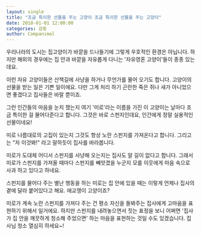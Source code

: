 ```yaml
---
layout: single
title: "조금 특이한 선물을 주는 고양이 조금 특이한 선물을 주는 고양이"
date: 2018-01-01 12:00:00
categories: 감동
author: Companimal
---
```


우리나라의 도시는 집고양이가 바깥을 드나들기에 그렇게 우호적인 환경은 아닙니다. 하지만 해외의 경우에는 집 안과 바깥을 자유롭게 다니는 '자유영혼 고양이'들이 종종 있는데요.

이런 자유 고양이들은 산책길에 사냥을 하거나 무언가를 물어 오기도 합니다. 고양이의 선물을 받는 일은 기쁜 일이에요. 다만 그게 처리 하기 곤란한 죽은 쥐나 새가 아니었으면 좋겠다고 집사들은 바랄 뿐이죠.

그런 인간들의 마음을 눈치 챘는지 여기 '미로'라는 이름을 가진 이 고양이는 날마다 조금 특이한 걸 물어다준다고 합니다. 그것은 바로 스펀지인데요, 인간에게 정말 실용적인 선물이네요!

미로 나름대로의 고집이 있는지 그것도 항상 노란 스펀지를 가져온다고 합니다. 그리고는 "자 이것봐!" 라고 말하듯이 집사를 바라봅니다.

미로가 도대체 어디서 스펀지를 사냥해 오는지는 집사도 알 길이 없다고 합니다. 그래서 미로가 스펀지를 가져올 때마다 스펀지를 빼앗겼을 누군지 모를 이웃에게 마음 속으로 사과 하고 있다고 하네요.

스펀지를 물어다 주는 별난 행동을 하는 미로는 집 안에 있을 때는 이렇게 언제나 집사의 곁에 달라 붙어있다고 해요. 애교쟁이 고양이죠?

미로가 계속 노란 스펀지를 가져다 주는 건 평소 자신을 돌봐주는 집사에게 고마움을 표현하기 위해서 일거에요. 하지만 스펀지를 내려놓으면서 짓는 표정을 보니 어쩌면 '집사가 집 안을 깨끗하게 청소해 주었으면' 하는 마음을 표현하는 것일 수도 있겠습니다. 집사님 청소 열심히 하세요~!
